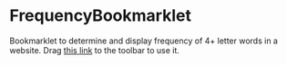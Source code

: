 # FrequencyBookmarklet
Bookmarklet to determine and display frequency of 4+ letter words in a website. Drag [this link](javascript:void%20function(){(function(){var%20t=document.createElement(%22script%22);t.setAttribute(%22src%22,%22https://raw.githubusercontent.com/smhigley/FrequencyBookmarklet/master/bookmarklet.js%22),document.body.appendChild(t)})()}();) to the toolbar to use it. 
